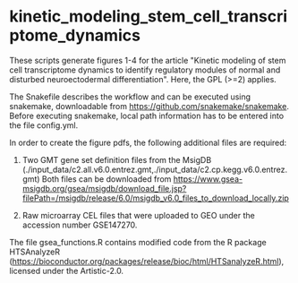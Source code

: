 # kinetic_modeling_stem_cell_transcriptome_dynamics

These scripts generate figures 1-4 for the article "Kinetic modeling of stem cell transcriptome dynamics to identify regulatory modules of normal and disturbed neuroectodermal differentiation". Here, the GPL (>=2) applies.
 
The Snakefile describes the workflow and can be executed using snakemake, downloadable from https://github.com/snakemake/snakemake. Before executing snakemake, local path information has to be entered into the file config.yml.

In order to create the figure pdfs, the following additional files are required:

1. Two GMT gene set definition files from the MsigDB (./input_data/c2.all.v6.0.entrez.gmt,./input_data/c2.cp.kegg.v6.0.entrez.gmt)
Both files can be downloaded from https://www.gsea-msigdb.org/gsea/msigdb/download_file.jsp?filePath=/msigdb/release/6.0/msigdb_v6.0_files_to_download_locally.zip

2. Raw microarray CEL files that were uploaded to GEO under the accession number GSE147270.

The file gsea_functions.R contains modified code from the R package HTSAnalyzeR (https://bioconductor.org/packages/release/bioc/html/HTSanalyzeR.html), licensed under the Artistic-2.0.